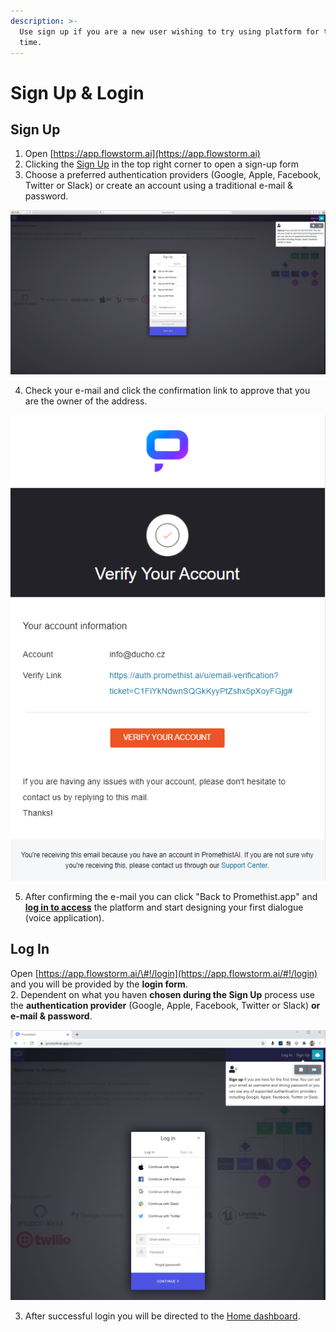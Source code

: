```yaml
---
description: >-
  Use sign up if you are a new user wishing to try using platform for the first
  time.
---
```


# Sign Up & Login

## Sign Up

1. Open [https://app.flowstorm.ai](https://app.flowstorm.ai)  
2. Clicking the [Sign Up](https://app.flowstorm.ai/#!/signup) in the top right corner to open a sign-up form  
3. Choose a preferred authentication providers \(Google, Apple, Facebook, Twitter or Slack\) or create an account using a traditional e-mail & password.

![](../.gitbook/assets/sign-up.jpg)

4. Check your e-mail and click the confirmation link to approve that you are the owner of the address.

![](../.gitbook/assets/image%20%282%29.png)

5. After confirming the e-mail you can click "Back to Promethist.app" and [**log in to access**](https://app.flowstorm.ai/#!/login) the platform and start designing your first dialogue \(voice application\).

## Log In

Open [https://app.flowstorm.ai/\#!/login](https://app.flowstorm.ai/#!/login) and you will be provided by the **login form**.  
2. Dependent on what you haven **chosen during the Sign Up** process use the **authentication provider** \(Google, Apple, Facebook, Twitter or Slack\) **or e-mail & password**.

![](../.gitbook/assets/image%20%284%29.png)

3. After successful login you will be directed to the [Home dashboard](https://app.flowstorm.ai/#!/space).

